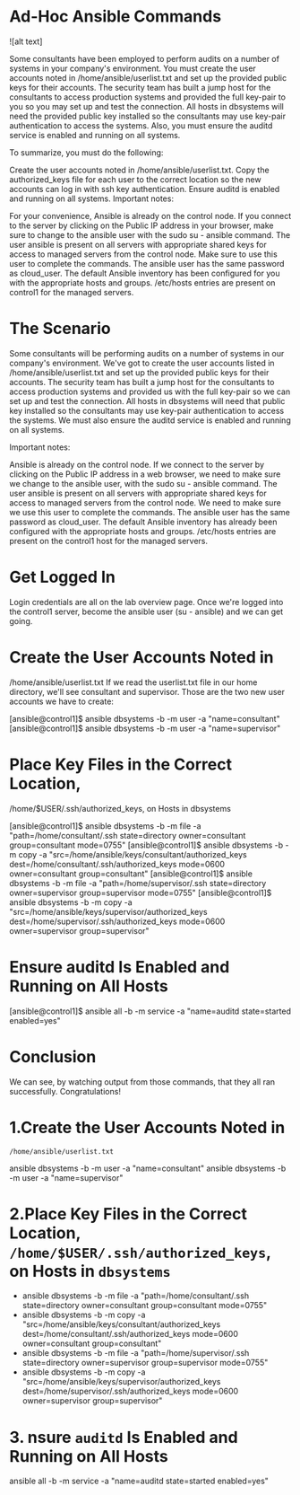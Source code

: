 # Ad-Hoc Ansible Commands
![alt text]

Some consultants have been employed to perform audits on a number of systems in your company's environment. You must create the user accounts noted in /home/ansible/userlist.txt and set up the provided public keys for their accounts. The security team has built a jump host for the consultants to access production systems and provided the full key-pair to you so you may set up and test the connection. All hosts in dbsystems will need the provided public key installed so the consultants may use key-pair authentication to access the systems. Also, you must ensure the auditd service is enabled and running on all systems.

To summarize, you must do the following:

Create the user accounts noted in /home/ansible/userlist.txt.
Copy the authorized_keys file for each user to the correct location so the new accounts can log in with ssh key authentication.
Ensure auditd is enabled and running on all systems.
Important notes:

For your convenience, Ansible is already on the control node. If you connect to the server by clicking on the Public IP address in your browser, make sure to change to the ansible user with the sudo su - ansible command.
The user ansible is present on all servers with appropriate shared keys for access to managed servers from the control node. Make sure to use this user to complete the commands.
The ansible user has the same password as cloud_user.
The default Ansible inventory has been configured for you with the appropriate hosts and groups.
/etc/hosts entries are present on control1 for the managed servers.

# The Scenario
Some consultants will be performing audits on a number of systems in our company's environment. We've got to create the user accounts listed in /home/ansible/userlist.txt and set up the provided public keys for their accounts. The security team has built a jump host for the consultants to access production systems and provided us with the full key-pair so we can set up and test the connection. All hosts in dbsystems will need that public key installed so the consultants may use key-pair authentication to access the systems. We must also ensure the auditd service is enabled and running on all systems.

Important notes:

Ansible is already on the control node. If we connect to the server by clicking on the Public IP address in a web browser, we need to make sure we change to the ansible user, with the sudo su - ansible command.
The user ansible is present on all servers with appropriate shared keys for access to managed servers from the control node. We need to make sure we use this user to complete the commands.
The ansible user has the same password as cloud_user.
The default Ansible inventory has already been configured with the appropriate hosts and groups.
/etc/hosts entries are present on the control1 host for the managed servers.

# Get Logged In
Login credentials are all on the lab overview page. Once we're logged into the control1 server, become the ansible user (su - ansible) and we can get going.

# Create the User Accounts Noted in 
/home/ansible/userlist.txt
If we read the userlist.txt file in our home directory, we'll see consultant and supervisor. Those are the two new user accounts we have to create:

[ansible@control1]$ ansible dbsystems -b -m user -a "name=consultant"
[ansible@control1]$ ansible dbsystems -b -m user -a "name=supervisor"

# Place Key Files in the Correct Location, 
/home/$USER/.ssh/authorized_keys, on Hosts in dbsystems

[ansible@control1]$ ansible dbsystems -b -m file -a "path=/home/consultant/.ssh state=directory owner=consultant group=consultant mode=0755"
[ansible@control1]$ ansible dbsystems -b -m copy -a "src=/home/ansible/keys/consultant/authorized_keys dest=/home/consultant/.ssh/authorized_keys mode=0600 owner=consultant group=consultant"
[ansible@control1]$ ansible dbsystems -b -m file -a "path=/home/supervisor/.ssh state=directory owner=supervisor group=supervisor mode=0755"
[ansible@control1]$ ansible dbsystems -b -m copy -a "src=/home/ansible/keys/supervisor/authorized_keys dest=/home/supervisor/.ssh/authorized_keys mode=0600 owner=supervisor group=supervisor"

# Ensure auditd Is Enabled and Running on All Hosts
[ansible@control1]$ ansible all -b -m service -a "name=auditd state=started enabled=yes"

# Conclusion
We can see, by watching output from those commands, that they all ran successfully. Congratulations!


# 1.Create the User Accounts Noted in 
`/home/ansible/userlist.txt`

ansible dbsystems -b -m user -a "name=consultant"
ansible dbsystems -b -m user -a "name=supervisor"

# 2.Place Key Files in the Correct Location, `/home/$USER/.ssh/authorized_keys`, on Hosts in `dbsystems`

- ansible dbsystems -b -m file -a "path=/home/consultant/.ssh state=directory owner=consultant group=consultant mode=0755"
- ansible dbsystems -b -m copy -a "src=/home/ansible/keys/consultant/authorized_keys dest=/home/consultant/.ssh/authorized_keys mode=0600 owner=consultant group=consultant"
- ansible dbsystems -b -m file -a "path=/home/supervisor/.ssh state=directory owner=supervisor group=supervisor mode=0755"
- ansible dbsystems -b -m copy -a "src=/home/ansible/keys/supervisor/authorized_keys dest=/home/supervisor/.ssh/authorized_keys mode=0600 owner=supervisor group=supervisor"

# 3. nsure `auditd` Is Enabled and Running on All Hosts

ansible all -b -m service -a "name=auditd state=started enabled=yes"


